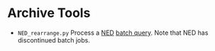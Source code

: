 # Archive Tools

* `NED_rearrange.py` Process a [NED](https://ned.ipac.caltech.edu/) [batch query](https://ned.ipac.caltech.edu/help/batch.html). Note that NED has discontinued batch jobs.
